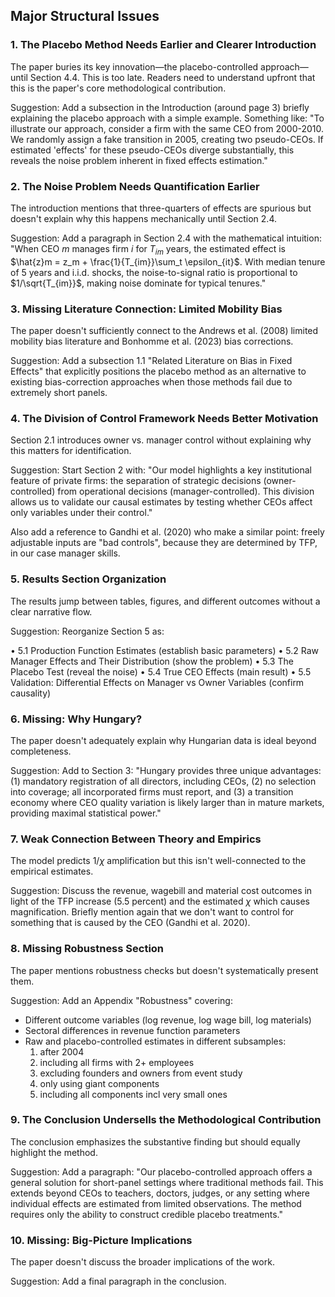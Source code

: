 ## Major Structural Issues

### 1. The Placebo Method Needs Earlier and Clearer Introduction

The paper buries its key innovation—the placebo-controlled approach—until Section 4.4. This is too late. Readers need to understand upfront that this is the paper's core methodological contribution.

Suggestion: Add a subsection in the Introduction (around page 3) briefly
explaining the placebo approach with a simple example. Something like: "To illustrate our approach, consider a firm with the same CEO from 2000-2010. We randomly assign a fake transition in 2005, creating two pseudo-CEOs. If estimated 'effects' for these pseudo-CEOs diverge substantially, this reveals the noise problem inherent in fixed effects estimation."

### 2. The Noise Problem Needs Quantification Earlier

The introduction mentions that three-quarters of effects are spurious but doesn't explain why this happens mechanically until Section 2.4.

Suggestion: Add a paragraph in Section 2.4 with the mathematical intuition: "When CEO $m$ manages firm $i$ for $T_{im}$ years, the estimated effect is $\hat{z}m = z_m + \frac{1}{T_{im}}\sum_t \epsilon_{it}$. With median tenure of 5 years and i.i.d. shocks, the noise-to-signal ratio is proportional to $1/\sqrt{T_{im}}$, making noise dominate for typical tenures."

### 3. Missing Literature Connection: Limited Mobility Bias

The paper doesn't sufficiently connect to the Andrews et al. (2008) limited mobility bias literature and Bonhomme et al. (2023) bias corrections.

Suggestion: Add a subsection 1.1 "Related Literature on Bias in Fixed Effects" that explicitly positions the placebo method as an alternative to existing bias-correction approaches when those methods fail due to extremely short panels.

### 4. The Division of Control Framework Needs Better Motivation

Section 2.1 introduces owner vs. manager control without explaining why this matters for identification.

Suggestion: Start Section 2 with: "Our model highlights a key institutional feature of private firms: the separation of strategic decisions (owner-controlled) from operational decisions (manager-controlled). This division allows us to validate our causal estimates by testing whether CEOs affect only variables under their control."

Also add a reference to Gandhi et al. (2020) who make a similar point: freely adjustable inputs are "bad controls", because they are determined by TFP, in our case manager skills.

### 5. Results Section Organization

The results jump between tables, figures, and different outcomes without a clear narrative flow.

Suggestion: Reorganize Section 5 as:

• 5.1 Production Function Estimates (establish basic parameters)
• 5.2 Raw Manager Effects and Their Distribution (show the problem)
• 5.3 The Placebo Test (reveal the noise)
• 5.4 True CEO Effects (main result)
• 5.5 Validation: Differential Effects on Manager vs Owner Variables (confirm causality)

### 6. Missing: Why Hungary?

The paper doesn't adequately explain why Hungarian data is ideal beyond completeness.

Suggestion: Add to Section 3: "Hungary provides three unique advantages: (1) mandatory registration of all directors, including CEOs, (2) no selection into coverage; all incorporated firms must report, and (3) a transition economy where CEO quality variation is likely larger than in mature markets, providing maximal statistical power."

### 7. Weak Connection Between Theory and Empirics

The model predicts $1/\chi$ amplification but this isn't well-connected to the empirical estimates.

Suggestion: Discuss the revenue, wagebill and material cost outcomes in light of the TFP increase (5.5 percent) and the estimated $\chi$ which causes magnification. Briefly mention again that we don't want to control for something that is caused by the CEO (Gandhi et al. 2020).

### 8. Missing Robustness Section

The paper mentions robustness checks but doesn't systematically present them.

Suggestion: Add an Appendix "Robustness" covering:

- Different outcome variables (log revenue, log wage bill, log materials)
- Sectoral differences in revenue function parameters
- Raw and placebo-controlled estimates in different subsamples: 
    1. after 2004
    2. including all firms with 2+ employees
    3. excluding founders and owners from event study
    4. only using giant components
    5. including all components incl very small ones

### 9. The Conclusion Undersells the Methodological Contribution

The conclusion emphasizes the substantive finding but should equally highlight the method.

Suggestion: Add a paragraph: "Our placebo-controlled approach offers a general solution for short-panel settings where traditional methods fail. This extends beyond CEOs to teachers, doctors, judges, or any setting where individual effects are estimated from limited observations. The method requires only the ability to construct credible placebo treatments."

### 10. Missing: Big-Picture Implications

The paper doesn't discuss the broader implications of the work. 

Suggestion: Add a final paragraph in the conclusion. 